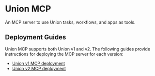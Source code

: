 # Union MCP

An MCP server to use Union tasks, workflows, and apps as tools.

## Deployment Guides

Union MCP supports both Union v1 and v2. The following guides provide instructions
for deploying the MCP server for each version:

- [Union v1 MCP deployment](./runbooks/DEPLOYMENT_GUIDE_V1.md)
- [Union v2 MCP deployment](./runbooks/DEPLOYMENT_GUIDE_V2.md)
